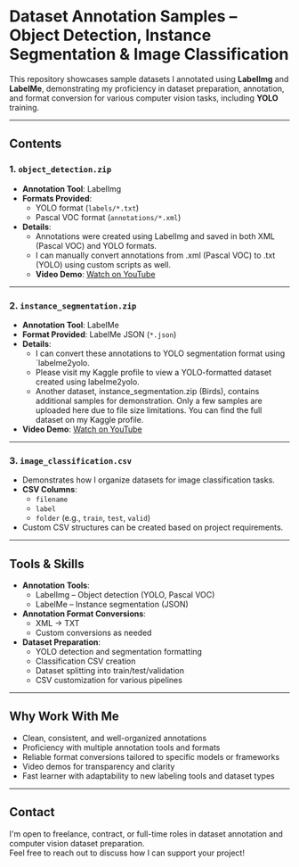 # Dataset Annotation Samples – Object Detection, Instance Segmentation & Image Classification

This repository showcases sample datasets I annotated using **LabelImg** and **LabelMe**, demonstrating my proficiency in dataset preparation, annotation, and format conversion for various computer vision tasks, including **YOLO** training.

---

## Contents

### 1. `object_detection.zip`
- **Annotation Tool**: LabelImg
- **Formats Provided**:
  - YOLO format (`labels/*.txt`)
  - Pascal VOC format (`annotations/*.xml`)
- **Details**:
  - Annotations were created using LabelImg and saved in both XML (Pascal VOC) and YOLO formats.
  - I can manually convert annotations from .xml (Pascal VOC) to .txt (YOLO) using custom scripts as well.
  - **Video Demo**: [Watch on YouTube](https://youtu.be/hA3VoqOLGMY)

---

### 2. `instance_segmentation.zip`
- **Annotation Tool**: LabelMe
- **Format Provided**: LabelMe JSON (`*.json`)
- **Details**:
  - I can convert these annotations to YOLO segmentation format using `labelme2yolo.
  - Please visit my Kaggle profile to view a YOLO-formatted dataset created using labelme2yolo.
  - Another dataset, instance_segmentation.zip (Birds), contains additional samples for demonstration. Only a few samples are uploaded here due to file size limitations. You can find the full dataset on my Kaggle 
                    profile.
- **Video Demo**: [Watch on YouTube](https://youtu.be/1BOiiCgOL0M)

---

### 3. `image_classification.csv`
- Demonstrates how I organize datasets for image classification tasks.
- **CSV Columns**:
  - `filename`
  - `label`
  - `folder` (e.g., `train`, `test`, `valid`)
- Custom CSV structures can be created based on project requirements.

---

##  Tools & Skills

- **Annotation Tools**:
  - LabelImg – Object detection (YOLO, Pascal VOC)
  - LabelMe – Instance segmentation (JSON)
- **Annotation Format Conversions**:
  - XML -> TXT 
  - Custom conversions as needed
- **Dataset Preparation**:
  - YOLO detection and segmentation formatting
  - Classification CSV creation
  - Dataset splitting into train/test/validation
  - CSV customization for various pipelines

---

##  Why Work With Me

- Clean, consistent, and well-organized annotations
- Proficiency with multiple annotation tools and formats
- Reliable format conversions tailored to specific models or frameworks
- Video demos for transparency and clarity
- Fast learner with adaptability to new labeling tools and dataset types

---

## Contact

I'm open to freelance, contract, or full-time roles in dataset annotation and computer vision dataset preparation.  
Feel free to reach out to discuss how I can support your project!


